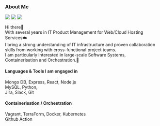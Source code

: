 ### About Me
<p>
  <a href="https://medium.com/kianj" target="_blank"><img src="https://img.shields.io/badge/My Tech_Blog-003300?style=flat-square&logo=Medium&logoColor=white"/></a>
  <a href="mailto:cloudprotime@gmail.com" target="_blank"><img src="https://img.shields.io/badge/cloudprotime@gmail.com-8A4335?style=flat-square&logo=Gmail&logoColor=white"/></a>
  <a href="https://www.linkedin.com/in/kianjay/" target="_blank"><img src="https://img.shields.io/badge/Duyoung Jang(Kian)-0A66C2?style=flat-square&logo=Linkedin&logoColor=white"/></a>
</p>

<p>
  Hi there👋&nbsp;<br/>
  With several years in IT Product Management for Web/Cloud Hosting Services☁️<br/>
  I bring a strong understanding of IT infrastructure and proven collaboration skills from working with cross-functional project teams.<br/>
  I am particularly interested in large-scale Software Systems, Containerisation and Orchestration.🚀 <br/>
</p>

#### Languages & Tools I am engaged in
<p>
Mongo DB, Express, React, Node.js <br/>
MySQL, Python,<br/> 
Jira, Slack, Git <br/>
</p>

#### Containerisation / Orchestration
<p>
Vagrant, TerraForm, Docker, Kubernetes <br/>
Github Action
</p>
